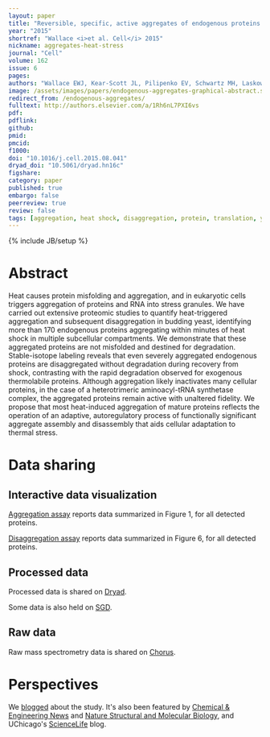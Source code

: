 ```yaml
---
layout: paper
title: "Reversible, specific, active aggregates of endogenous proteins assemble upon heat stress"
year: "2015"
shortref: "Wallace <i>et al. Cell</i> 2015"
nickname: aggregates-heat-stress
journal: "Cell"
volume: 162
issue: 6
pages: 
authors: "Wallace EWJ, Kear-Scott JL, Pilipenko EV, Schwartz MH, Laskowski PR, Rojek AE, Katanski CD, Riback JA, Dion MF, Franks AM, Airoldi EM, Pan T, Budnik BA, Drummond DA"
image: /assets/images/papers/endogenous-aggregates-graphical-abstract.svg
redirect_from: /endogenous-aggregates/
fulltext: http://authors.elsevier.com/a/1Rh6nL7PXI6vs
pdf: 
pdflink: 
github: 
pmid: 
pmcid: 
f1000: 
doi: "10.1016/j.cell.2015.08.041"
dryad_doi: "10.5061/dryad.hn16c"
figshare: 
category: paper
published: true
embargo: false
peerreview: true
review: false
tags: [aggregation, heat shock, disaggregation, protein, translation, yeast]
---
```

{% include JB/setup %}

# Abstract 

Heat causes protein misfolding and aggregation, and in eukaryotic cells triggers aggregation of proteins and RNA into stress granules. We have carried out extensive proteomic studies to quantify heat-triggered aggregation and subsequent disaggregation in budding yeast, identifying more than 170 endogenous proteins aggregating within minutes of heat shock in multiple subcellular compartments.  We demonstrate that these aggregated proteins are not misfolded and destined for degradation.  Stable-isotope labeling reveals that even severely aggregated endogenous proteins are disaggregated without degradation during recovery from shock, contrasting with the rapid degradation observed for exogenous thermolabile proteins. Although aggregation likely inactivates many cellular proteins, in the case of a heterotrimeric aminoacyl-tRNA synthetase complex, the aggregated proteins remain active with unaltered fidelity. We propose that most heat-induced aggregation of mature proteins reflects the operation of an adaptive, autoregulatory process of functionally significant aggregate assembly and disassembly that aids cellular adaptation to thermal stress.

# Data sharing

## Interactive data visualization

[Aggregation assay][1] reports data summarized in Figure 1, for all detected proteins.

[Disaggregation assay][2] reports data summarized in Figure 6, for all detected proteins.

## Processed data

Processed data is shared on [Dryad](http://dx.doi.org/10.5061/dryad.hn16c).

Some data is also held on [SGD](http://www.yeastgenome.org/).

## Raw data

Raw mass spectrometry data is shared on [Chorus](https://chorusproject.org/).

# Perspectives

We [blogged] about the study. It's also been featured by [Chemical & Engineering News][CandEN] and [Nature Structural and Molecular Biology][NSMB], and UChicago's [ScienceLife] blog.

[1]: /data/heat-aggregation-yeast-visualization
[2]: /data/postheat-disaggregation-yeast-visualization
[blogged]: /blog/about-endogenous-aggregates
[CandEN]: /assets/pdfs/arnaud15-chem-and-eng-news-aggregation-story.pdf
[NSMB]: /assets/pdfs/nsmb-news-and-views-re-wallace-etal-2015.pdf
[ScienceLife]: http://sciencelife.uchospitals.edu/2015/09/10/protein-aggregation-after-heat-shock-is-an-organized-reversible-cellular-response/

